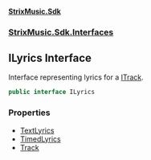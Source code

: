 #### [StrixMusic.Sdk](./index.md 'index')
### [StrixMusic.Sdk.Interfaces](./StrixMusic-Sdk-Interfaces.md 'StrixMusic.Sdk.Interfaces')
## ILyrics Interface
Interface representing lyrics for a [ITrack](./StrixMusic-Sdk-Interfaces-ITrack.md 'StrixMusic.Sdk.Interfaces.ITrack').  
```csharp
public interface ILyrics
```
### Properties
- [TextLyrics](./StrixMusic-Sdk-Interfaces-ILyrics-TextLyrics.md 'StrixMusic.Sdk.Interfaces.ILyrics.TextLyrics')
- [TimedLyrics](./StrixMusic-Sdk-Interfaces-ILyrics-TimedLyrics.md 'StrixMusic.Sdk.Interfaces.ILyrics.TimedLyrics')
- [Track](./StrixMusic-Sdk-Interfaces-ILyrics-Track.md 'StrixMusic.Sdk.Interfaces.ILyrics.Track')
